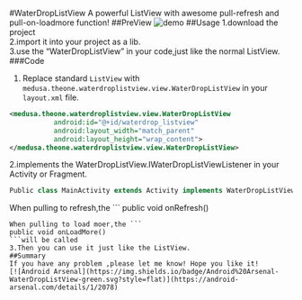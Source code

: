 #WaterDropListView
A powerful ListView with awesome pull-refresh and pull-on-loadmore function!
##PreView
![demo]( https://github.com/THEONE10211024/WaterDropListView/blob/master/demo/demo.gif)
##Usage
1.download the project    
2.import it into your project as a lib.    
3.use the “WaterDropListView” in your code,just like the normal ListView.    
###Code
1. Replace standard `ListView` with ` medusa.theone.waterdroplistview.view.WaterDropListView ` in your `layout.xml` file.    

```xml
<medusa.theone.waterdroplistview.view.WaterDropListView
           android:id="@+id/waterdrop_listview"
           android:layout_width="match_parent"
           android:layout_height="wrap_content">
</medusa.theone.waterdroplistview.view.WaterDropListView>
```
2.implements the WaterDropListView.IWaterDropListViewListener in your Activity or Fragment.    
```java
Public class MainActivity extends Activity implements WaterDropListView.IWaterDropListViewListener
```
When pulling to refresh,the ```
public void onRefresh()
```will be called.
When pulling to load moer,the ```
public void onLoadMore()
```will be called    
3.Then you can use it just like the ListView.    
##Summary
If you have any problem ,please let me know! Hope you like it!   
[![Android Arsenal](https://img.shields.io/badge/Android%20Arsenal-WaterDropListView-green.svg?style=flat)](https://android-arsenal.com/details/1/2078)
